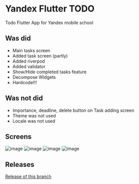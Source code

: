 # Yandex Flutter TODO

Todo Flutter App for Yandex mobile school

## Was did

- Main tasks screen
- Added task screen (partly)
- Added riverpod
- Added validator
- Show/Hide completed tasks feature
- Decompose Widgets
- Hardcode!!!

## Was not did

- Importance, deadline, delete button on Task adding screen
- Theme was not used
- Locale was not used

## Screens

![image](https://github.com/khudysh/yandex_flutter_TODO/assets/60621694/63572ae8-5f38-44fc-8a6a-4b8d6926b6b4)
![image](https://github.com/khudysh/yandex_flutter_TODO/assets/60621694/bffb61da-c7c9-46d0-97ee-a097a4e5f671)
![image](https://github.com/khudysh/yandex_flutter_TODO/assets/60621694/e256e70a-2570-4fe9-b703-11a1831d854b)
![image](https://github.com/khudysh/yandex_flutter_TODO/assets/60621694/9c732bed-c331-4147-9194-659ab5311fe3)



## Releases

[Release of this branch](https://github.com/khudysh/yandex_flutter_TODO/releases/tag/release%2FTODO_1)

